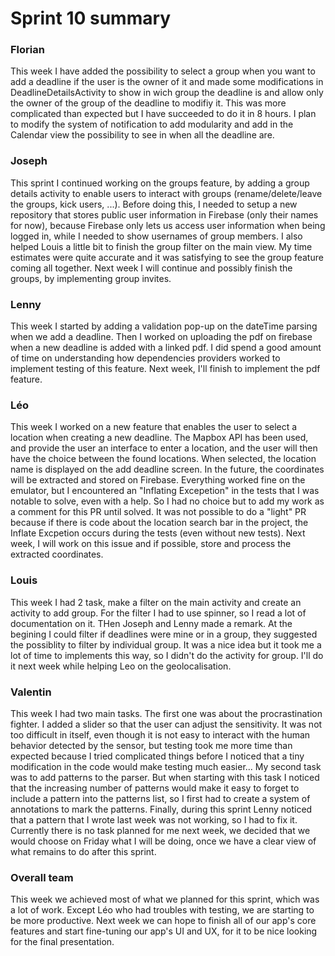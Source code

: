 Sprint 10 summary
================

### Florian
This week I have added the possibility to select a group when you want to 
add a deadline if the user is the owner of it and made some modifications
in DeadlineDetailsActivity to show in wich group the deadline is and allow 
only the owner of the group of the deadline to modifiy it.
This was more complicated than expected but I have succeeded to do it in 8 
hours. I plan to modify the system of notification to add modularity and
add in the Calendar view the possibility to see in when all the deadline are.


### Joseph

This sprint I continued working on the groups feature, by adding a group details activity to enable
users to interact with groups (rename/delete/leave the groups, kick users, ...). Before doing this,
I needed to setup a new repository that stores public user information in Firebase (only their
names for now), because Firebase only lets us access user information when being logged in, while
I needed to show usernames of group members. I also helped Louis a little bit to finish the group
filter on the main view. My time estimates were quite accurate and it was satisfying to see the
group feature coming all together. Next week I will continue and possibly finish the groups, by
implementing group invites.

### Lenny
This week I started by adding a validation pop-up on the dateTime parsing when we add a deadline. Then I worked on uploading the pdf on firebase when a new deadline is added with a linked pdf. I did spend a good amount of time on understanding how dependencies providers worked to implement testing of this feature. Next week, I'll finish to implement the pdf feature.

### Léo
This week I worked on a new feature that enables the user to select a location 
when creating a new deadline. The Mapbox API has been used, and provide the user 
an interface to enter a location, and the user will then have the choice between 
the found locations. When selected, the location name is displayed on the add 
deadline screen. In the future, the coordinates will be extracted and stored on Firebase.
Everything worked fine on the emulator, but I encountered an "Inflating Excepetion" 
in the tests that I was notable to solve, even with a help. So I had no choice but
to add my work as a comment for this PR until solved. It was not possible to do 
a "light" PR because if there is code about the location search bar in the project,
the Inflate Excpetion occurs during the tests (even without new tests). Next week, 
I will work on this issue and if possible, store and process the extracted coordinates.

### Louis
This week I had 2 task, make a filter on the main activity and create an activity to add group. For the filter I had to use spinner, so I read a lot of documentation on it. THen Joseph and Lenny made a remark. At the begining I could filter if deadlines were mine or in a group, they suggested the possiblity to filter by individual group. It was a nice idea but it took me a lot of time to implements this way, so I didn't do the activity for group. I'll do it next week while helping Leo on the geolocalisation.

### Valentin
This week I had two main tasks. The first one was about the procrastination
fighter. I added a slider so that the user can adjust the sensitivity. It
was not too difficult in itself, even though it is not easy to interact with
the human behavior detected by the sensor, but testing took me more time than
expected because I tried complicated things before I noticed that a tiny
modification in the code would make testing much easier... My second task was
to add patterns to the parser. But when starting with this task I noticed that
the increasing number of patterns would make it easy to forget to include a
pattern into the patterns list, so I first had to create a system of
annotations to mark the patterns. Finally, during this sprint Lenny noticed
that a pattern that I wrote last week was not working, so I had to fix it.
Currently there is no task planned for me next week, we decided that we would
choose on Friday what I will be doing, once we have a clear view of what
remains to do after this sprint.

### Overall team

This week we achieved most of what we planned for this sprint, which was a lot of work. Except Léo
who had troubles with testing, we are starting to be more productive. Next week we can hope to
finish all of our app's core features and start fine-tuning our app's UI and UX, for it to be nice
looking for the final presentation.
